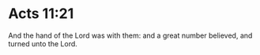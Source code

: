 # Acts 11:21

And the hand of the Lord was with them: and a great number believed, and turned unto the Lord.